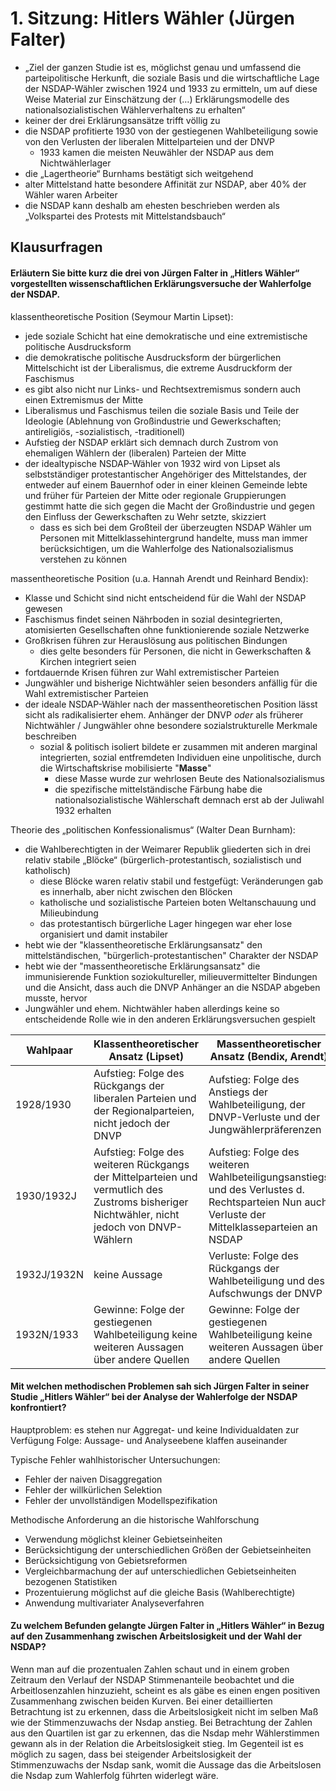 # 1. Sitzung: Hitlers Wähler (Jürgen Falter)
- „Ziel der ganzen Studie ist es, möglichst genau und umfassend die parteipolitische Herkunft, die soziale Basis und die wirtschaftliche Lage der NSDAP-Wähler zwischen 1924 und 1933 zu ermitteln, um auf diese Weise Material zur Einschätzung der (…) Erklärungsmodelle des nationalsozialistischen Wählerverhaltens zu erhalten“
- keiner der drei Erklärungsansätze trifft völlig zu
- die NSDAP profitierte 1930 von der gestiegenen Wahlbeteiligung sowie von den Verlusten der liberalen Mittelparteien und der DNVP
  - 1933 kamen die meisten Neuwähler der NSDAP aus dem Nichtwählerlager
- die „Lagertheorie“ Burnhams bestätigt sich weitgehend
- alter Mittelstand hatte besondere Affinität zur NSDAP, aber 40% der Wähler waren Arbeiter
- die NSDAP kann deshalb am ehesten beschrieben werden als „Volkspartei des Protests mit Mittelstandsbauch“
## Klausurfragen 
#### Erläutern Sie bitte kurz die drei von Jürgen Falter in „Hitlers Wähler“ vorgestellten wissenschaftlichen Erklärungsversuche der Wahlerfolge der NSDAP.
klassentheoretische Position (Seymour Martin Lipset):
- jede soziale Schicht hat eine demokratische und eine extremistische politische Ausdrucksform
- die demokratische politische Ausdrucksform der bürgerlichen Mittelschicht ist der Liberalismus, die extreme Ausdruckform der Faschismus
- es gibt also nicht nur Links- und Rechtsextremismus sondern auch einen Extremismus der Mitte
- Liberalismus und Faschismus teilen die soziale Basis und Teile der Ideologie (Ablehnung von Großindustrie und Gewerkschaften; antireligiös, -sozialistisch, -traditionell)
- Aufstieg der NSDAP erklärt sich demnach durch Zustrom von ehemaligen Wählern der (liberalen) Parteien der Mitte
- der idealtypische NSDAP-Wähler von 1932 wird von Lipset als selbstständiger protestantischer Angehöriger des Mittelstandes, der entweder auf einem Bauernhof oder in einer kleinen Gemeinde lebte und früher für Parteien der Mitte oder regionale Gruppierungen gestimmt hatte die sich gegen die Macht der Großindustrie und gegen den Einfluss der Gewerkschaften zu Wehr setzte, skizziert
  - dass es sich bei dem Großteil der überzeugten NSDAP Wähler um Personen mit Mittelklassehintergrund handelte, muss man immer berücksichtigen, um die Wahlerfolge des Nationalsozialismus verstehen zu können

massentheoretische Position (u.a. Hannah Arendt und Reinhard Bendix):
- Klasse und Schicht sind nicht entscheidend für die Wahl der NSDAP gewesen
- Faschismus findet seinen Nährboden in sozial desintegrierten, atomisierten Gesellschaften ohne funktionierende soziale Netzwerke
- Großkrisen führen zur Herauslösung aus politischen Bindungen
  - dies gelte besonders für Personen, die nicht in Gewerkschaften & Kirchen integriert seien
- fortdauernde Krisen führen zur Wahl extremistischer Parteien
- Jungwähler und bisherige Nichtwähler seien besonders anfällig für die Wahl extremistischer Parteien
- der ideale NSDAP-Wähler nach der massentheoretischen Position lässt sicht als radikalisierter ehem. Anhänger der DNVP *oder* als früherer Nichtwähler / Jungwähler ohne besondere sozialstrukturelle Merkmale beschreiben
  - sozial & politisch isoliert bildete er zusammen mit anderen marginal integrierten, sozial entfremdeten Individuen eine unpolitische, durch die Wirtschaftskrise mobilisierte "**Masse**"
    - diese Masse wurde zur wehrlosen Beute des Nationalsozialismus
    - die spezifische mittelständische Färbung habe die nationalsozialistische Wählerschaft demnach erst ab der Juliwahl 1932 erhalten

Theorie des „politischen Konfessionalismus“ (Walter Dean Burnham):
- die Wahlberechtigten in der Weimarer Republik gliederten sich in drei relativ stabile „Blöcke“ (bürgerlich-protestantisch, sozialistisch und katholisch)
  - diese Blöcke waren relativ stabil und festgefügt: Veränderungen gab es innerhalb, aber nicht zwischen den Blöcken
  - katholische und sozialistische Parteien boten Weltanschauung und Milieubindung
  - das protestantisch bürgerliche Lager hingegen war eher lose organisiert und damit instabiler 
- hebt wie der "klassentheoretische Erklärungsansatz" den mittelständischen, "bürgerlich-protestantischen" Charakter der NSDAP
- hebt wie der "massentheoretische Erklärungsansatz" die immunisierende Funktion soziokultureller, milieuvermittelter Bindungen und die Ansicht, dass auch die DNVP Anhänger an die NSDAP abgeben musste, hervor
- Jungwähler und ehem. Nichtwähler haben allerdings keine so entscheidende Rolle wie in den anderen Erklärungsversuchen gespielt

| Wahlpaar    | Klassentheoretischer Ansatz (Lipset)                                                                                                        | Massentheoretischer Ansatz (Bendix, Arendt)                                                                                                   | Konfessionstheoretischer Ansatz (Burnham)                                                                                                      |
|-------------|---------------------------------------------------------------------------------------------------------------------------------------------|-----------------------------------------------------------------------------------------------------------------------------------------------|------------------------------------------------------------------------------------------------------------------------------------------------|
| 1928/1930   | Aufstieg: Folge des Rückgangs der liberalen Parteien und der Regionalparteien, nicht jedoch der DNVP                                        | Aufstieg: Folge des Anstiegs der Wahlbeteiligung, der DNVP-Verluste und der Jungwählerpräferenzen                                             | Aufstieg: Folge des Anstiegs der Wahlbeteiligung und der Verluste der bürgerlichen, konservativen & liberalen Parteien                         |
| 1930/1932J  | Aufstieg: Folge des weiteren Rückgangs der Mittelparteien und vermutlich des Zustroms bisheriger Nichtwähler, nicht jedoch von DNVP-Wählern | Aufstieg: Folge des weiteren Wahlbeteiligungsanstiegs und des Verlustes d. Rechtsparteien Nun auch Verluste der Mittelklasseparteien an NSDAP | Aufstieg: Folge des weiteren Wahlbeteiligungsanstiegs und des Verlustes der nichtkonfessionellen bürgerlichen Parteien (Z/BVP & SPD/KPD immun) |
| 1932J/1932N | keine Aussage                                                                                                                               | Verluste: Folge des Rückgangs der Wahlbeteiligung und des Aufschwungs der DNVP                                                                | keine expliziten Aussagen über die Novemberwahl                                                                                                |
| 1932N/1933  | Gewinne: Folge der gestiegenen Wahlbeteiligung keine weiteren Aussagen über andere Quellen                                                  | Gewinne: Folge der gestiegenen Wahlbeteiligung keine weiteren Aussagen über andere Quellen                                                    | Gewinne: Folge der gestiegenen Wahlbeteiligungkeine weiteren Aussagen über andere Quellen                                                      |


#### Mit welchen methodischen Problemen sah sich Jürgen Falter in seiner Studie „Hitlers Wähler“ bei der Analyse der Wahlerfolge der NSDAP konfrontiert?
Hauptproblem: es stehen nur Aggregat- und keine Individualdaten zur Verfügung
Folge: Aussage- und Analyseebene klaffen auseinander

Typische Fehler wahlhistorischer Untersuchungen:
- Fehler der naiven Disaggregation
- Fehler der willkürlichen Selektion
- Fehler der unvollständigen Modellspezifikation

Methodische Anforderung an die historische Wahlforschung
- Verwendung möglichst kleiner Gebietseinheiten
- Berücksichtigung der unterschiedlichen Größen der Gebietseinheiten
- Berücksichtigung von Gebietsreformen
- Vergleichbarmachung der auf unterschiedlichen Gebietseinheiten bezogenen Statistiken
- Prozentuierung möglichst auf die gleiche Basis (Wahlberechtigte)
- Anwendung multivariater Analyseverfahren










#### Zu welchem Befunden gelangte Jürgen Falter in „Hitlers Wähler“ in Bezug auf den Zusammenhang zwischen Arbeitslosigkeit und der Wahl der NSDAP?
Wenn man auf die prozentualen Zahlen schaut und in einem groben Zeitraum den Verlauf der  NSDAP Stimmenanteile beobachtet und die Arbeitlosenzahlen hinzuzieht, scheint es als gäbe es einen engen positiven Zusammenhang zwischen beiden Kurven. Bei einer detaillierten Betrachtung ist zu erkennen, dass die Arbeitslosigkeit nicht im selben Maß wie der Stimmenzuwachs der Nsdap anstieg. Bei Betrachtung der Zahlen aus den Quartilen ist gar zu erkennen, das die Nsdap mehr Wählerstimmen gewann als in der Relation die Arbeitslosigkeit stieg. Im Gegenteil ist es möglich zu sagen, dass bei steigender Arbeitslosigkeit der Stimmenzuwachs der Nsdap sank, womit die Aussage das die Arbeitslosen die Nsdap zum Wahlerfolg führten widerlegt wäre.

